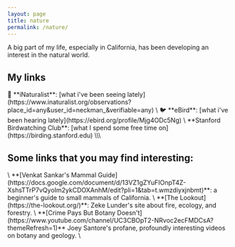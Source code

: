 ```yaml
---
layout: page
title: nature
permalink: /nature/
---
```


A big part of my life, especially in California, has been developing an interest in the natural world.
<h2> My links </h2>
🌳 **iNaturalist**: [what i've been seeing lately](https://www.inaturalist.org/observations?place_id=any&user_id=neckman_&verifiable=any) \
🐦 **eBird**: [what i've been hearing lately](https://ebird.org/profile/Mjg4ODc5Ng) \
**Stanford Birdwatching Club**: [what I spend some free time on](https://birding.stanford.edu) \\\

<h2> Some links that you may find interesting: </h2> \
**[Venkat Sankar's Mammal Guide](https://docs.google.com/document/d/13VZ1gZYuFIOnpT4Z-XshsTTrP7vQyoIm2ykCDOXAnhM/edit?pli=1&tab=t.wmzdiyxjnbmt)**: a beginner's guide to small mammals of California. \
**[The Lookout](https://the-lookout.org/)**: Zeke Lunder's site about fire, ecology, and forestry. \
**[Crime Pays But Botany Doesn't](https://www.youtube.com/channel/UC3CBOpT2-NRvoc2ecFMDCsA?themeRefresh=1)** Joey Santore's profane, profoundly interesting videos on botany and geology. \
